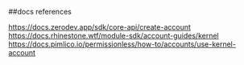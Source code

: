 ##docs references

https://docs.zerodev.app/sdk/core-api/create-account
https://docs.rhinestone.wtf/module-sdk/account-guides/kernel
https://docs.pimlico.io/permissionless/how-to/accounts/use-kernel-account
